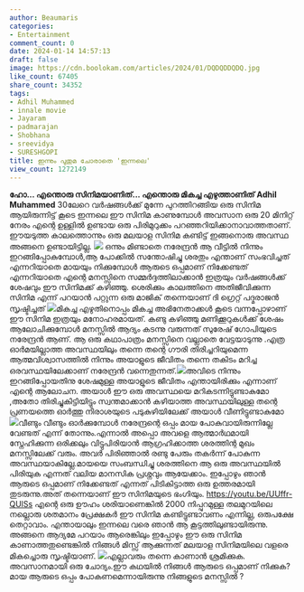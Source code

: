 ```yaml
---
author: Beaumaris
categories:
- Entertainment
comment_count: 0
date: 2024-01-14 14:57:13
draft: false
image: https://cdn.boolokam.com/articles/2024/01/DQDQDDQDQ.jpg
like_count: 67405
share_count: 34352
tags:
- Adhil Muhammed
- innale movie
- Jayaram
- padmarajan
- Shobhana
- sreevidya
- SURESHGOPI
title: ഇന്നും പുതുമ ചോരാതെ 'ഇന്നലെ'
view_count: 1272149
---
```


**ഹോ... എന്തൊരു സിനിമയാണിത്... എന്തൊരു മികച്ച എഴുത്താണിത്** **Adhil Muhammed** 30ലേറെ വർഷങ്ങൾക്ക് മുന്നേ പുറത്തിറങ്ങിയ ഒരു സിനിമ ആയിരുന്നിട്ട് കൂടെ ഇന്നലെ ഈ സിനിമ കാണുമ്പോൾ അവസാന ഒരു 20 മിനിറ്റ് നേരം എന്റെ ഉള്ളിൽ ഉണ്ടായ ഒരു പിരിമുറുക്കം പറഞ്ഞറിയിക്കാനാവാത്തതാണ്. ഈയടുത്ത കാലത്തൊന്നും ഒരു മലയാള സിനിമ കണ്ടിട്ട് ഇങ്ങനൊരു അവസ്ഥ അങ്ങനെ ഉണ്ടായിട്ടില്ല. ![](https://cdn.boolokam.com/articles/2024/01/DQDQDDQDQ.jpg) ഒന്നും മിണ്ടാതെ നരേന്ദ്രൻ ആ വീട്ടിൽ നിന്നും ഇറങ്ങിപ്പോകുമ്പോൾ,ആ പോക്കിൽ സന്തോഷിച്ചു ശരതും എന്താണ് സംഭവിച്ചത് എന്നറിയാതെ മായയും നിക്കുമ്പോൾ ആരുടെ ഒപ്പമാണ് നിക്കേണ്ടത് എന്നറിയാതെ എന്റെ മനസ്സിനെ സമ്മർദ്ദത്തിലാക്കാൻ ഇത്രയും വർഷങ്ങൾക്ക് ശേഷവും ഈ സിനിമക്ക് കഴിഞ്ഞു. ശെരിക്കും കാലത്തിനെ അതിജീവിക്കുന്ന സിനിമ എന്ന് പറയാൻ പറ്റുന്ന ഒരു മാജിക് തന്നെയാണ് ദി ഗ്രെറ്റ് പദ്മരാജൻ സൃഷ്ടിച്ചത് ![](https://cdn.boolokam.com/articles/2024/01/QDDQD-2.jpg)മികച്ച എഴുതിനൊപ്പം മികച്ച അഭിനേതാക്കൾ കൂടെ വന്നപ്പോഴാണ് ഈ സിനിമ ഇത്രയും മനോഹരമായത്. കണ്ടു കഴിഞ്ഞു മണിക്കൂറുകൾക്ക് ശേഷം ആലോചിക്കുമ്പോൾ മനസ്സിൽ ആദ്യം കടന്നു വരുന്നത് സുരേഷ് ഗോപിയുടെ നരേന്ദ്രൻ ആണ്. ആ ഒരു കഥാപാത്രം മനസ്സിനെ വല്ലാതെ വേട്ടയാടുന്നു .എത്ര ഓർമയില്ലാത്ത അവസ്ഥയിലും തന്നെ തന്റെ ഗൗരി തിരിച്ചറിയുമെന്ന ആത്മവിശ്വാസത്തിൽ നിന്നും അയാളുടെ ജീവിതം തന്നെ തകിടം മറിച്ച ഒരവസ്ഥയിലേക്കാണ് നരേന്ദ്രൻ വന്നെതുന്നത്.![](https://cdn.boolokam.com/articles/2024/01/QDDQDQDQD.jpg)അവിടെ നിന്നും ഇറങ്ങിപ്പോയതിനു ശേഷമുള്ള അയാളുടെ ജീവിതം എന്തായിരിക്കും എന്നാണ് എന്റെ ആലോചന. അയാൾ ഈ ഒരു അവസ്ഥയെ മറികടന്നിട്ടുണ്ടാകുമോ ,അതോ തിരിച്ചുകിട്ടിയിട്ടും സ്വന്തമാക്കാൻ കഴിയാത്ത അവസ്ഥയിലുള്ള തന്റെ പ്രണയത്തെ ഓർത്തു നിരാശയുടെ പടുകുഴിയിലേക്ക് അയാൾ വീണിട്ടുണ്ടാകുമോ ![](https://cdn.boolokam.com/articles/2024/01/DDQDDQDDQD.jpg)വീണ്ടും വീണ്ടും ഓർക്കുമ്പോൾ നരേന്ദ്രന്റെ ഒപ്പം മായ പോകുവായിരുന്നില്ലേ വേണ്ടത് എന്ന് തോന്നും.എന്നാൽ അപ്പൊ അവളെ ആത്മാർഥമായി സ്നേഹിക്കുന്ന ഒരിക്കലും വിട്ടുപിരിയാൻ ആഗ്രഹിക്കാത്ത ശരത്തിന്റ മുഖം മനസ്സിലേക്ക് വരും. അവർ പിരിഞ്ഞാൽ രണ്ടു പേരും തകർന്ന് പോകുന്ന അവസ്ഥയാകില്ലേ.മായയെ സംബന്ധിച്ചു ശരത്തിനെ ആ ഒരു അവസ്ഥയിൽ പിരിയുക എന്നത് വലിയ മാനസിക പ്രശ്നവും ആയേക്കാം. ഇപ്പോഴും ഞാൻ ആരുടെ ഒപ്പമാണ് നിക്കേണ്ടത് എന്നത് പിടികിട്ടാത്ത ഒരു ഉത്തരമായി തുടരുന്നു.അത് തന്നെയാണ് ഈ സിനിമയുടെ ഭംഗിയും. https://youtu.be/UUffr-QUlSs എന്റെ ഒരു ഊഹം ശരിയാണെങ്കിൽ 2000 നിപ്പുറമുള്ള തലമുറയിലെ നല്ലൊരു ശതമാനം പ്രേക്ഷകർ ഈ സിനിമ കണ്ടിട്ടുണ്ടാവണം എന്നില്ല, ഒരുപക്ഷേ തെറ്റാവാം. എന്തായാലും ഇന്നലെ വരെ ഞാൻ ആ കൂട്ടത്തിലുണ്ടായിരുന്നു. അങ്ങനെ ആദ്യമേ പറയാം ആരെങ്കിലും ഇപ്പോഴും ഈ ഒരു സിനിമ കാണാത്തതുണ്ടെങ്കിൽ നിങ്ങൾ മിസ്സ്‌ ആക്കുന്നത് മലയാള സിനിമയിലെ വളരെ മികച്ചൊരു സൃഷ്ടിയാണ്. ![](https://cdn.boolokam.com/articles/2024/01/DQDQD.jpg)എല്ലാവരും തന്നെ കാണാൻ ശ്രമിക്കുക. അവസാനമായി ഒരു ചോദ്യം.ഈ കഥയിൽ നിങ്ങൾ ആരുടെ ഒപ്പമാണ് നിക്കുക? മായ ആരുടെ ഒപ്പം പോകണമെന്നായിരുന്നു നിങ്ങളുടെ മനസ്സിൽ ?